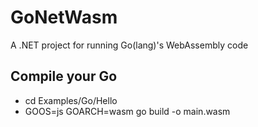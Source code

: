 # GoNetWasm
A .NET project for running Go(lang)'s WebAssembly code

## Compile your Go
* cd Examples/Go/Hello
* GOOS=js GOARCH=wasm go build -o main.wasm
